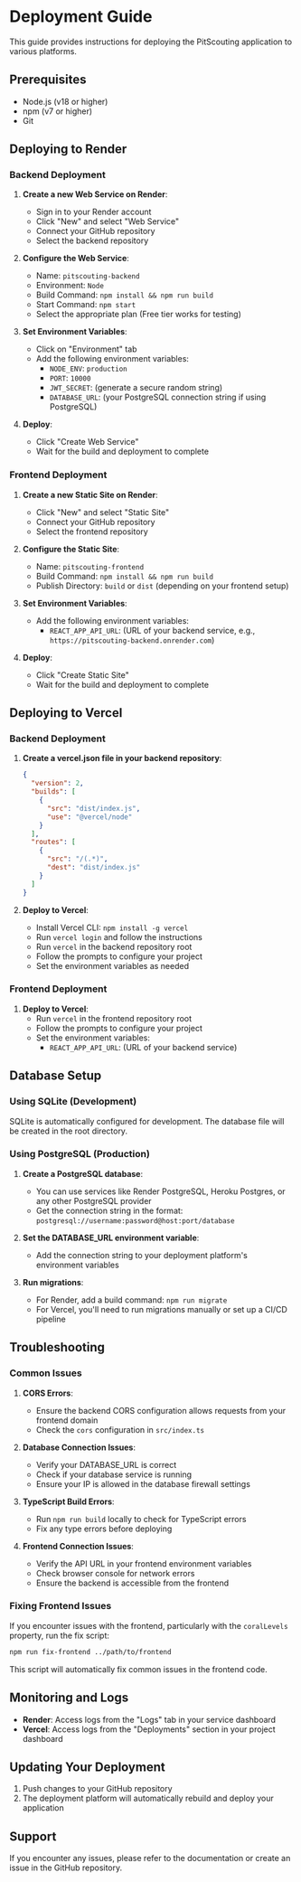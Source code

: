 # Deployment Guide

This guide provides instructions for deploying the PitScouting application to various platforms.

## Prerequisites

- Node.js (v18 or higher)
- npm (v7 or higher)
- Git

## Deploying to Render

### Backend Deployment

1. **Create a new Web Service on Render**:
   - Sign in to your Render account
   - Click "New" and select "Web Service"
   - Connect your GitHub repository
   - Select the backend repository

2. **Configure the Web Service**:
   - Name: `pitscouting-backend`
   - Environment: `Node`
   - Build Command: `npm install && npm run build`
   - Start Command: `npm start`
   - Select the appropriate plan (Free tier works for testing)

3. **Set Environment Variables**:
   - Click on "Environment" tab
   - Add the following environment variables:
     - `NODE_ENV`: `production`
     - `PORT`: `10000`
     - `JWT_SECRET`: (generate a secure random string)
     - `DATABASE_URL`: (your PostgreSQL connection string if using PostgreSQL)

4. **Deploy**:
   - Click "Create Web Service"
   - Wait for the build and deployment to complete

### Frontend Deployment

1. **Create a new Static Site on Render**:
   - Click "New" and select "Static Site"
   - Connect your GitHub repository
   - Select the frontend repository

2. **Configure the Static Site**:
   - Name: `pitscouting-frontend`
   - Build Command: `npm install && npm run build`
   - Publish Directory: `build` or `dist` (depending on your frontend setup)

3. **Set Environment Variables**:
   - Add the following environment variables:
     - `REACT_APP_API_URL`: (URL of your backend service, e.g., `https://pitscouting-backend.onrender.com`)

4. **Deploy**:
   - Click "Create Static Site"
   - Wait for the build and deployment to complete

## Deploying to Vercel

### Backend Deployment

1. **Create a vercel.json file in your backend repository**:
   ```json
   {
     "version": 2,
     "builds": [
       {
         "src": "dist/index.js",
         "use": "@vercel/node"
       }
     ],
     "routes": [
       {
         "src": "/(.*)",
         "dest": "dist/index.js"
       }
     ]
   }
   ```

2. **Deploy to Vercel**:
   - Install Vercel CLI: `npm install -g vercel`
   - Run `vercel login` and follow the instructions
   - Run `vercel` in the backend repository root
   - Follow the prompts to configure your project
   - Set the environment variables as needed

### Frontend Deployment

1. **Deploy to Vercel**:
   - Run `vercel` in the frontend repository root
   - Follow the prompts to configure your project
   - Set the environment variables:
     - `REACT_APP_API_URL`: (URL of your backend service)

## Database Setup

### Using SQLite (Development)

SQLite is automatically configured for development. The database file will be created in the root directory.

### Using PostgreSQL (Production)

1. **Create a PostgreSQL database**:
   - You can use services like Render PostgreSQL, Heroku Postgres, or any other PostgreSQL provider
   - Get the connection string in the format: `postgresql://username:password@host:port/database`

2. **Set the DATABASE_URL environment variable**:
   - Add the connection string to your deployment platform's environment variables

3. **Run migrations**:
   - For Render, add a build command: `npm run migrate`
   - For Vercel, you'll need to run migrations manually or set up a CI/CD pipeline

## Troubleshooting

### Common Issues

1. **CORS Errors**:
   - Ensure the backend CORS configuration allows requests from your frontend domain
   - Check the `cors` configuration in `src/index.ts`

2. **Database Connection Issues**:
   - Verify your DATABASE_URL is correct
   - Check if your database service is running
   - Ensure your IP is allowed in the database firewall settings

3. **TypeScript Build Errors**:
   - Run `npm run build` locally to check for TypeScript errors
   - Fix any type errors before deploying

4. **Frontend Connection Issues**:
   - Verify the API URL in your frontend environment variables
   - Check browser console for network errors
   - Ensure the backend is accessible from the frontend

### Fixing Frontend Issues

If you encounter issues with the frontend, particularly with the `coralLevels` property, run the fix script:

```bash
npm run fix-frontend ../path/to/frontend
```

This script will automatically fix common issues in the frontend code.

## Monitoring and Logs

- **Render**: Access logs from the "Logs" tab in your service dashboard
- **Vercel**: Access logs from the "Deployments" section in your project dashboard

## Updating Your Deployment

1. Push changes to your GitHub repository
2. The deployment platform will automatically rebuild and deploy your application

## Support

If you encounter any issues, please refer to the documentation or create an issue in the GitHub repository. 
